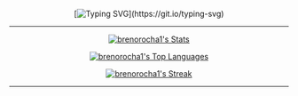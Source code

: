 <div align="center">

[![Typing SVG](https://readme-typing-svg.demolab.com?font=Hack&size=24&pause=1000&color=99CBD5&center=true&vCenter=true&random=true&width=600&lines=Olá%2C+eu+sou+Breno+Rocha!;Desenvolvedor+de+soluções+criativas;Amante+de+tecnologia%2C+automação+e+carros!)](https://git.io/typing-svg)

---

[![brenorocha1's Stats](https://github-readme-stats.vercel.app/api?username=brenorocha1&theme=rose_pine&show_icons=true&hide_border=true&count_private=true&border_radius=12)](https://github.com/brenorocha1)

[![brenorocha1's Top Languages](https://github-readme-stats.vercel.app/api/top-langs/?username=brenorocha1&theme=rose_pine&show_icons=true&hide_border=true&layout=compact&border_radius=12)](https://github.com/brenorocha1)

[![brenorocha1's Streak](https://github-readme-streak-stats.herokuapp.com/?user=brenorocha1&theme=rose_pine&hide_border=true&border_radius=12)](https://github.com/brenorocha1)

---

</div>

